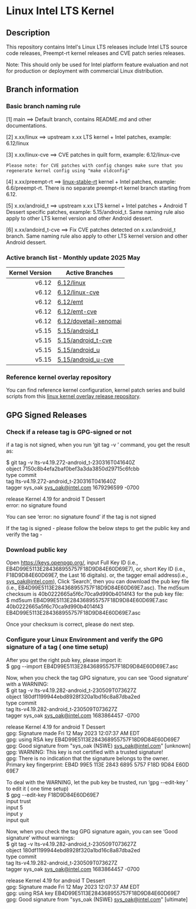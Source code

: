 # Linux Intel LTS Kernel

## Description

This repository contains Intel's Linux LTS releases include Intel LTS source code releases, Preempt-rt kernel releases and CVE patch series releases.

Note: This should only be used for Intel platform feature evaluation and not for production or deployment with commercial Linux distribution.

## Branch information

### Basic branch naming rule

[1] main ==> Default branch, contains README.md and other documentations.

[2] x.xx/linux ==> upstream x.xx LTS kernel + Intel patches, example: 6.12/linux

[3] x.xx/linux-cve ==> CVE patches in quilt form, example: 6.12/linux-cve

    Please note: for CVE patches with config changes make sure that you regenerate kernel config using "make oldconfig"

[4] x.xx/preempt-rt ==> [linux-stable-rt](https://git.kernel.org/pub/scm/linux/kernel/git/rt/linux-stable-rt.git/) kernel + Intel patches, example: 6.6/preempt-rt. There is no separate preempt-rt kernel branch starting from 6.12.

[5] x.xx/android_t ==> upstream x.xx LTS kernel + Intel patches + Android T Dessert specific patches, example: 5.15/android_t. Same naming rule also apply to other LTS kernel version and other Android dessert.

[6] x.xx/andoird_t-cve ==> Fix CVE patches detected on x.xx/android_t branch. Same naming rule also apply to other LTS kernel version and other Android dessert.

### Active branch list - Monthly update **2025 May**

| Kernel Version | Active Branches |
|---------------:|-----------------|
| v6.12          | [6.12/linux](https://github.com/intel/linux-intel-lts/tree/6.12/linux) |
| v6.12          | [6.12/linux-cve](https://github.com/intel/linux-intel-lts/tree/6.12/linux-cve) |
| v6.12          | [6.12/emt](https://github.com/intel/linux-intel-lts/tree/6.12/emt) |
| v6.12          | [6.12/emt-cve](https://github.com/intel/linux-intel-lts/tree/6.12/emt-cve) |
| v6.12          | [6.12/dovetail-xenomai](https://github.com/intel/linux-intel-lts/tree/6.12/dovetail-xenomai) |
| v5.15          | [5.15/android_t](https://github.com/intel/linux-intel-lts/tree/5.15/android_t) |
| v5.15          | [5.15/android_t-cve](https://github.com/intel/linux-intel-lts/tree/5.15/android_t-cve) |
| v5.15          | [5.15/android_u](https://github.com/intel/linux-intel-lts/tree/5.15/android_u) |
| v5.15          | [5.15/android_u-cve](https://github.com/intel/linux-intel-lts/tree/5.15/android_u-cve) |

### Reference kernel overlay repository
You can find reference kernel configuration, kernel patch series and build scripts from this [linux kernel overlay release repository](https://github.com/intel/linux-kernel-overlay).

## GPG Signed Releases

### Check if a release tag is GPG-signed or not

if a tag is not signed, when you run ‘git tag -v <tag>’ command, you get the result as:

$ git tag -v lts-v4.19.272-android_t-230316T041640Z<br>
object 7150c8b4efa2baf0bef3a3da3850d29715c6fcbb<br>
type commit<br>
tag lts-v4.19.272-android_t-230316T041640Z<br>
tagger sys_oak sys_oak@intel.com 1679296599 -0700<br>

release Kernel 4.19 for android T Dessert<br>
error: no signature found<br>

You can see ‘error: no signature found’ if the tag is not signed

If the tag is signed - please follow the below steps to get the public key and verify the tag -

### Download public key

Open https://keys.openpgp.org/, input Full Key ID (i.e., EB4D99E5113E284368955757F18D9D84E60D69E7), or,
short Key ID (i.e., F18D9D84E60D69E7, the Last 16 digitals). or, the tagger email address(i.e., sys_oak@intel.com),
Click ‘Search’, then you can download the pub key file (i.e., EB4D99E5113E284368955757F18D9D84E60D69E7.asc).
The md5sum checksum is 40b0222665a5f6c70ca9d990b4014f43 for the pub key file:<br>
$ md5sum EB4D99E5113E284368955757F18D9D84E60D69E7.asc<br>
40b0222665a5f6c70ca9d990b4014f43  EB4D99E5113E284368955757F18D9D84E60D69E7.asc

Once your checksum is correct, please do next step.

### Configure your Linux Environment and verify the GPG signature of a tag ( one time setup)

After you get the right pub key, please import it:<br>
$ gpg --import EB4D99E5113E284368955757F18D9D84E60D69E7.asc

Now, when you check the tag GPG signature, you can see ‘Good signature’ with a WARNING:<br>
$ git tag -v lts-v4.19.282-android_t-230509T073627Z<br>
object 180df1199944ebd8928f320a1bd16c8a87dba2ed<br>
type commit<br>
tag lts-v4.19.282-android_t-230509T073627Z<br>
tagger sys_oak sys_oak@intel.com 1683864457 -0700

release Kernel 4.19 for android T Dessert<br>
gpg: Signature made Fri 12 May 2023 12:07:37 AM EDT<br>
gpg:                using RSA key EB4D99E5113E284368955757F18D9D84E60D69E7<br>
gpg: Good signature from "sys_oak (NSWE) sys_oak@intel.com" [unknown]<br>
gpg: WARNING: This key is not certified with a trusted signature!<br>
gpg:          There is no indication that the signature belongs to the owner.<br>
Primary key fingerprint: EB4D 99E5 113E 2843 6895  5757 F18D 9D84 E60D 69E7

To deal with the WARNING, let the pub key be trusted, run ‘gpg --edit-key <key>’ to edit it ( one time setup)<br>
$ gpg --edit-key F18D9D84E60D69E7  
input trust<br>
input 5<br>
input y<br>
input quit

Now, when you check the tag GPG signature again, you can see ‘Good signature’ without warnings:<br>
$ git tag -v lts-v4.19.282-android_t-230509T073627Z<br>
object 180df1199944ebd8928f320a1bd16c8a87dba2ed<br>
type commit<br>
tag lts-v4.19.282-android_t-230509T073627Z<br>
tagger sys_oak sys_oak@intel.com 1683864457 -0700

release Kernel 4.19 for android T Dessert<br>
gpg: Signature made Fri 12 May 2023 12:07:37 AM EDT<br>
gpg:                using RSA key EB4D99E5113E284368955757F18D9D84E60D69E7<br>
gpg: Good signature from "sys_oak (NSWE) sys_oak@intel.com" [ultimate]<br>

